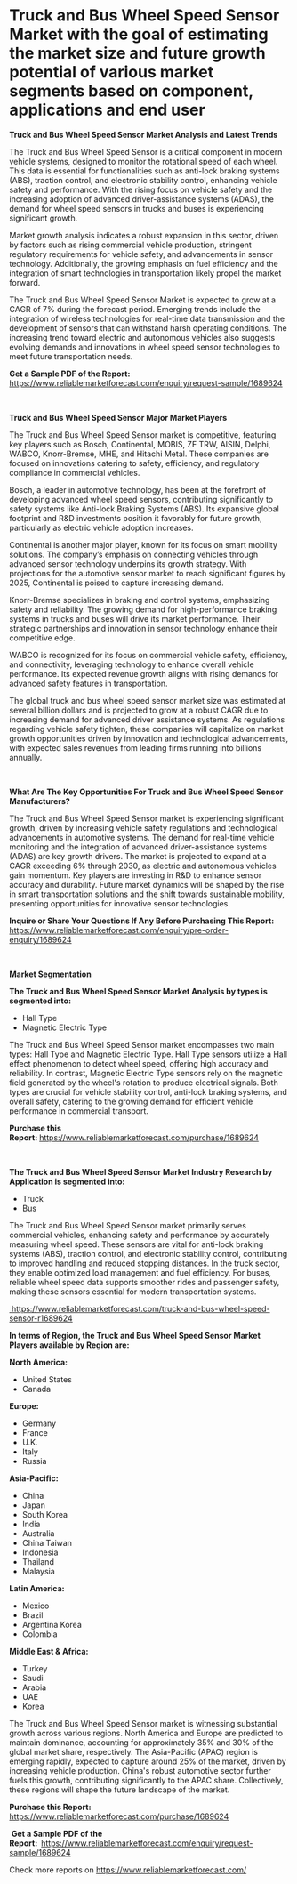 <p><h1>Truck and Bus Wheel Speed Sensor Market with the goal of estimating the market size and future growth potential of various market segments based on component, applications and end user</h1></p><p><strong>Truck and Bus Wheel Speed Sensor Market Analysis and Latest Trends</strong></p>
<p><p>The Truck and Bus Wheel Speed Sensor is a critical component in modern vehicle systems, designed to monitor the rotational speed of each wheel. This data is essential for functionalities such as anti-lock braking systems (ABS), traction control, and electronic stability control, enhancing vehicle safety and performance. With the rising focus on vehicle safety and the increasing adoption of advanced driver-assistance systems (ADAS), the demand for wheel speed sensors in trucks and buses is experiencing significant growth.</p><p>Market growth analysis indicates a robust expansion in this sector, driven by factors such as rising commercial vehicle production, stringent regulatory requirements for vehicle safety, and advancements in sensor technology. Additionally, the growing emphasis on fuel efficiency and the integration of smart technologies in transportation likely propel the market forward.</p><p>The Truck and Bus Wheel Speed Sensor Market is expected to grow at a CAGR of 7% during the forecast period. Emerging trends include the integration of wireless technologies for real-time data transmission and the development of sensors that can withstand harsh operating conditions. The increasing trend toward electric and autonomous vehicles also suggests evolving demands and innovations in wheel speed sensor technologies to meet future transportation needs.</p></p>
<p><strong>Get a Sample PDF of the Report:&nbsp;</strong> <a href="https://www.reliablemarketforecast.com/enquiry/request-sample/1689624?utm_campaign=3530&utm_medium=2&utm_source=Github&utm_content=ia&utm_term=26032025&utm_id=truck-and-bus-wheel-speed-sensor">https://www.reliablemarketforecast.com/enquiry/request-sample/1689624</a></p>
<p>&nbsp;</p>
<p><strong>Truck and Bus Wheel Speed Sensor Major Market Players</strong></p>
<p><p>The Truck and Bus Wheel Speed Sensor market is competitive, featuring key players such as Bosch, Continental, MOBIS, ZF TRW, AISIN, Delphi, WABCO, Knorr-Bremse, MHE, and Hitachi Metal. These companies are focused on innovations catering to safety, efficiency, and regulatory compliance in commercial vehicles.</p><p>Bosch, a leader in automotive technology, has been at the forefront of developing advanced wheel speed sensors, contributing significantly to safety systems like Anti-lock Braking Systems (ABS). Its expansive global footprint and R&D investments position it favorably for future growth, particularly as electric vehicle adoption increases.</p><p>Continental is another major player, known for its focus on smart mobility solutions. The company’s emphasis on connecting vehicles through advanced sensor technology underpins its growth strategy. With projections for the automotive sensor market to reach significant figures by 2025, Continental is poised to capture increasing demand.</p><p>Knorr-Bremse specializes in braking and control systems, emphasizing safety and reliability. The growing demand for high-performance braking systems in trucks and buses will drive its market performance. Their strategic partnerships and innovation in sensor technology enhance their competitive edge.</p><p>WABCO is recognized for its focus on commercial vehicle safety, efficiency, and connectivity, leveraging technology to enhance overall vehicle performance. Its expected revenue growth aligns with rising demands for advanced safety features in transportation.</p><p>The global truck and bus wheel speed sensor market size was estimated at several billion dollars and is projected to grow at a robust CAGR due to increasing demand for advanced driver assistance systems. As regulations regarding vehicle safety tighten, these companies will capitalize on market growth opportunities driven by innovation and technological advancements, with expected sales revenues from leading firms running into billions annually.</p></p>
<p>&nbsp;</p>
<p><strong>What Are The Key Opportunities For Truck and Bus Wheel Speed Sensor Manufacturers?</strong></p>
<p><p>The Truck and Bus Wheel Speed Sensor market is experiencing significant growth, driven by increasing vehicle safety regulations and technological advancements in automotive systems. The demand for real-time vehicle monitoring and the integration of advanced driver-assistance systems (ADAS) are key growth drivers. The market is projected to expand at a CAGR exceeding 6% through 2030, as electric and autonomous vehicles gain momentum. Key players are investing in R&D to enhance sensor accuracy and durability. Future market dynamics will be shaped by the rise in smart transportation solutions and the shift towards sustainable mobility, presenting opportunities for innovative sensor technologies.</p></p>
<p><strong>Inquire or Share Your Questions If Any Before Purchasing This Report:</strong> <a href="https://www.reliablemarketforecast.com/enquiry/pre-order-enquiry/1689624?utm_campaign=3530&utm_medium=2&utm_source=Github&utm_content=ia&utm_term=26032025&utm_id=truck-and-bus-wheel-speed-sensor">https://www.reliablemarketforecast.com/enquiry/pre-order-enquiry/1689624</a></p>
<p>&nbsp;</p>
<p><strong>Market Segmentation</strong></p>
<p><strong>The Truck and Bus Wheel Speed Sensor Market Analysis by types is segmented into:</strong></p>
<p><ul><li>Hall Type</li><li>Magnetic Electric Type</li></ul></p>
<p><p>The Truck and Bus Wheel Speed Sensor market encompasses two main types: Hall Type and Magnetic Electric Type. Hall Type sensors utilize a Hall effect phenomenon to detect wheel speed, offering high accuracy and reliability. In contrast, Magnetic Electric Type sensors rely on the magnetic field generated by the wheel's rotation to produce electrical signals. Both types are crucial for vehicle stability control, anti-lock braking systems, and overall safety, catering to the growing demand for efficient vehicle performance in commercial transport.</p></p>
<p><strong>Purchase this Report:&nbsp;</strong><a href="https://www.reliablemarketforecast.com/purchase/1689624?utm_campaign=3530&utm_medium=2&utm_source=Github&utm_content=ia&utm_term=26032025&utm_id=truck-and-bus-wheel-speed-sensor">https://www.reliablemarketforecast.com/purchase/1689624</a></p>
<p>&nbsp;</p>
<p><strong>The Truck and Bus Wheel Speed Sensor Market Industry Research by Application is segmented into:</strong></p>
<p><ul><li>Truck</li><li>Bus</li></ul></p>
<p><p>The Truck and Bus Wheel Speed Sensor market primarily serves commercial vehicles, enhancing safety and performance by accurately measuring wheel speed. These sensors are vital for anti-lock braking systems (ABS), traction control, and electronic stability control, contributing to improved handling and reduced stopping distances. In the truck sector, they enable optimized load management and fuel efficiency. For buses, reliable wheel speed data supports smoother rides and passenger safety, making these sensors essential for modern transportation systems.</p></p>
<p><a href="https://www.reliablemarketforecast.com/truck-and-bus-wheel-speed-sensor-r1689624?utm_campaign=3530&utm_medium=2&utm_source=Github&utm_content=ia&utm_term=26032025&utm_id=truck-and-bus-wheel-speed-sensor">&nbsp;https://www.reliablemarketforecast.com/truck-and-bus-wheel-speed-sensor-r1689624</a></p>
<p><strong>In terms of Region, the Truck and Bus Wheel Speed Sensor Market Players available by Region are:</strong></p>
<p>
    <p> <strong> North America: </strong>
        <ul>
            <li>United States</li>
            <li>Canada</li>
        </ul>
        </p> 
    <p> <strong> Europe: </strong>
        <ul>
            <li>Germany</li>
            <li>France</li>
            <li>U.K.</li>
            <li>Italy</li>
            <li>Russia</li>
        </ul>
        </p> 
    <p> <strong> Asia-Pacific: </strong>
        <ul>
            <li>China</li>
            <li>Japan</li>
            <li>South Korea</li>
            <li>India</li>
            <li>Australia</li>
            <li>China Taiwan</li>
            <li>Indonesia</li>
            <li>Thailand</li>
            <li>Malaysia</li>
        </ul>
        </p> 
    <p> <strong> Latin America: </strong>
        <ul>
            <li>Mexico</li>
            <li>Brazil</li>
            <li>Argentina Korea</li>
            <li>Colombia</li>
        </ul>
        </p> 
    <p> <strong> Middle East & Africa: </strong>
        <ul>
            <li>Turkey</li>
            <li>Saudi</li>
            <li>Arabia</li>
            <li>UAE</li>
            <li>Korea</li>
        </ul>
    </p>
    </p>
<p><p>The Truck and Bus Wheel Speed Sensor market is witnessing substantial growth across various regions. North America and Europe are predicted to maintain dominance, accounting for approximately 35% and 30% of the global market share, respectively. The Asia-Pacific (APAC) region is emerging rapidly, expected to capture around 25% of the market, driven by increasing vehicle production. China's robust automotive sector further fuels this growth, contributing significantly to the APAC share. Collectively, these regions will shape the future landscape of the market.</p></p>
<p><strong>Purchase this Report: </strong><a href="https://www.reliablemarketforecast.com/purchase/1689624?utm_campaign=3530&utm_medium=2&utm_source=Github&utm_content=ia&utm_term=26032025&utm_id=truck-and-bus-wheel-speed-sensor">https://www.reliablemarketforecast.com/purchase/1689624</a></p>
<p>&nbsp;<strong>Get a Sample PDF of the Report:&nbsp;&nbsp;</strong><a href="https://www.reliablemarketforecast.com/enquiry/request-sample/1689624?utm_campaign=3530&utm_medium=2&utm_source=Github&utm_content=ia&utm_term=26032025&utm_id=truck-and-bus-wheel-speed-sensor">https://www.reliablemarketforecast.com/enquiry/request-sample/1689624</a></p>
<p><strong></strong></p>
<p>Check more reports on <a href="https://www.reliablemarketforecast.com/?utm_campaign=3530&utm_medium=2&utm_source=Github&utm_content=ia&utm_term=26032025&utm_id=truck-and-bus-wheel-speed-sensor">https://www.reliablemarketforecast.com/</a></p>